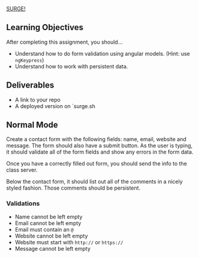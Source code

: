 [SURGE!](tiy-joshuarivers-angular-contact-list.surge.sh)

## Learning Objectives

After completing this assignment, you should…

* Understand how to do form validation using angular models. (Hint: use `ngKeypress`)
* Understand how to work with persistent data.

## Deliverables

* A link to your repo
* A deployed version on `surge.sh

## Normal Mode

Create a contact form with the following fields: name, email, website and message. The form should also have a submit button. As the user is typing, it should validate all of the form fields and show any errors in the form data.

Once you have a correctly filled out form, you should send the info to the class server.

Below the contact form, it should list out all of the comments in a nicely styled fashion. Those comments should be persistent.

### Validations

* Name cannot be left empty
* Email cannot be left empty
* Email must contain an `@`
* Website cannot be left empty
* Website must start with `http://` or `https://`
* Message cannot be left empty